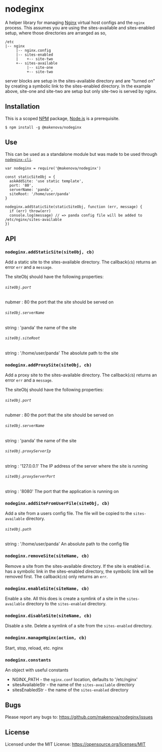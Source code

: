 # nodeginx

A helper library for managing [Nginx](https://www.nginx.com) virtual
host configs and the `nginx` process. This assumes you are using the
sites-available and sites-enabled setup, where those directories are arranged as
so,

```
/etc
|-- nginx
     |-- nginx.config
     |-- sites-enabled
     |    +-- site-two
     +-- sites-available
          |-- site-one
          +-- site-two
```

server blocks are setup in the sites-available directory and are "turned on"
by creating a symbolic link to the sites-enabled directory. In the example
above, site-one and site-two are setup but only site-two is served by nginx.

## Installation

This is a scoped [NPM](https://www.npmjs.com) package, [Node.js](https://nodejs.org/en/)
is a prerequisite.

```
$ npm install -g @makenova/nodeginx
```

## Use

This can be used as a standalone module but was made to be used through [`nodeginx-cli`](https://github.com/makenova/nodeginx-cli).

```
var nodeginx = require('@makenova/nodeginx')

const staticSiteObj = {
  askAddSite: 'use static template',
  port: '80',
  serverName: 'panda',
  siteRoot: '/home/user/panda'
}

nodeginx.addStaticSite(staticSiteObj, function (err, message) {
  if (err) throw(err)
  console.log(message) // => panda config file will be added to /etc/nginx/sites-available
})
```

## API

### `nodeginx.addStaticSite(siteObj, cb)`

Add a static site to the sites-available directory. The callback(`cb`) returns an error `err` and a `message`.

The siteObj should have the following properties:

###### `siteObj.port`

nubmer : 80 the port that the site should be served on

###### `siteObj.serverName`

string : 'panda' the name of the site

###### `siteObj.siteRoot`

string : '/home/user/panda' The absolute path to the site

### `nodeginx.addProxySite(siteObj, cb)`

Add a proxy site to the sites-available directory. The callback(`cb`) returns an error `err` and a `message`.

The siteObj should have the following properties:

###### `siteObj.port`

nubmer : 80 the port that the site should be served on

###### `siteObj.serverName`

string : 'panda' the name of the site

###### `siteObj.proxyServerIp`

string : '127.0.0.1' The IP address of the server where the site is running

###### `siteObj.proxyServerPort`

string : '8080' The port that the application is running on

### `nodeginx.addSiteFromUserFile(siteObj, cb)`

Add a site from a users config file. The file will be copied to the `sites-available` directory.

###### `siteObj.path`

string : '/home/user/panda' An absolute path to the config file

### `nodeginx.removeSite(siteName, cb)`

Remove a site from the sites-available directory. If the site is enabled i.e.
has a symbolic link in the sites-enabled directory, the symbolic link will be
removed first. The callback(`cb`) only returns an `err`.

### `nodeginx.enableSite(siteName, cb)`

Enable a site. All this does is create a symlink of a site in the
`sites-available` directory to the `sites-enabled` directory.

### `nodeginx.disableSite(siteName, cb)`

Disable a site. Delete a symlink of a site from the `sites-enabled` directory.

### `nodeginx.manageNginx(action, cb)`

Start, stop, reload, etc. nginx

### `nodeginx.constants`

An object with useful constants

  * NGINX_PATH - the `nginx.conf` location, defaults to '/etc/nginx'
  * sitesAvailableStr - the name of the `sites-available` directory
  * sitesEnabledStr - the name of the `sites-enabled` directory

## Bugs
Please report any bugs to: <https://github.com/makenova/nodeginx/issues>

## License

Licensed under the MIT License: <https://opensource.org/licenses/MIT>
